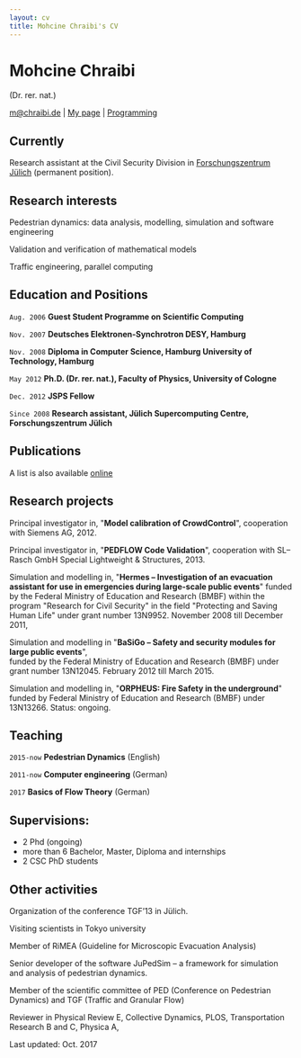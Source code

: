 ```yaml
---
layout: cv
title: Mohcine Chraibi's CV
---
```

# Mohcine Chraibi
(Dr. rer. nat.)

<div id="webaddress">
<a href="m@chraibi.de">m@chraibi.de</a>
| <a href="http://www.chraibi.de">My page</a>
| <a href="https://github.com/chraibi">Programming</a>
</div>


## Currently

Research assistant at the Civil Security Division in [Forschungszentrum Jülich](http://www.fz-juelich.de/ias/jsc/cst) (permanent position).

## Research interests

Pedestrian dynamics: data analysis, modelling, simulation and software engineering

Validation and verification of mathematical models

Traffic engineering, parallel computing

## Education and Positions

`Aug. 2006`
__Guest Student Programme on Scientific Computing__

`Nov. 2007`
__Deutsches Elektronen-Synchrotron DESY, Hamburg__

`Nov. 2008`
__Diploma in Computer Science, Hamburg University of Technology, Hamburg__

`May 2012`
__Ph.D. (Dr. rer. nat.), Faculty of Physics, University of Cologne__

`Dec. 2012`
__JSPS Fellow__

`Since 2008` 
__Research assistant, Jülich Supercomputing Centre, Forschungszentrum Jülich__

<!-- ## Awards -->

<!-- `2012` -->
<!-- President, *Royal Society*, London, UK -->



## Publications

A list is also available [online](http://www.fz-juelich.de/ias/jsc/EN/AboutUs/Staff/personalItems/chraibi_m-publications.html;nn=362224) 

## Research projects

Principal investigator in, "__Model calibration of CrowdControl__", cooperation with Siemens AG, 2012.  

Principal investigator in, "__PEDFLOW Code Validation__", cooperation with SL–Rasch GmbH Special Lightweight & Structures, 2013.  

Simulation and modelling in, "__Hermes – Investigation of an evacuation assistant for use in emergencies 
  during large-scale public events__" funded by the Federal Ministry of Education and Research (BMBF) 
   within the program "Research for Civil Security" in the field "Protecting and Saving Human Life" under grant number 
   13N9952. November 2008 till December 2011,  
   
Simulation and modelling in "__BaSiGo – Safety and security modules for large public events__",   
  funded by the Federal Ministry of Education and Research (BMBF) under grant number 13N12045. February 2012 till March 2015.  
  
Simulation and modelling in, "__ORPHEUS: Fire Safety in the underground__"   
  funded by Federal Ministry of Education and Research (BMBF) under 13N13266. Status: ongoing.

## Teaching 

`2015-now` 
__Pedestrian Dynamics__ (English)

`2011-now` 
__Computer engineering__ (German)

`2017`
__Basics of Flow Theory__ (German)

## Supervisions:

- 2 Phd (ongoing)
- more than 6 Bachelor, Master, Diploma and internships
- 2 CSC PhD students

## Other activities

Organization of the conference TGF’13 in Jülich.

Visiting scientists in Tokyo university

Member of RiMEA (Guideline for Microscopic Evacuation Analysis)

Senior developer of the software JuPedSim – a framework for simulation and analysis of pedestrian dynamics.

Member of the scientific committee of PED (Conference on Pedestrian Dynamics) and TGF (Traffic and Granular Flow)

Reviewer in Physical Review E, Collective Dynamics, PLOS, Transportation Research B and C, Physica A,




<div id="webaddress" align="left">
Last updated: Oct. 2017
</div>




